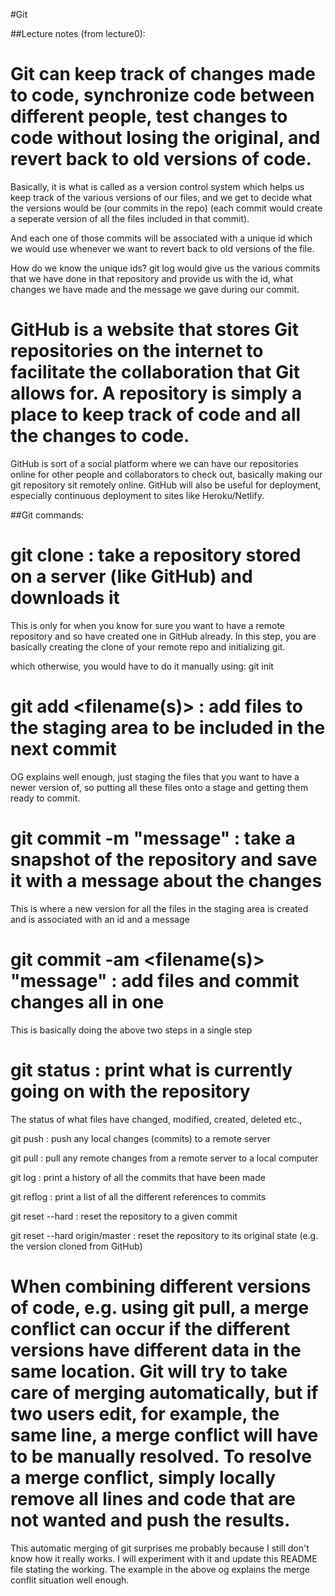 #Git


##Lecture notes (from lecture0):



Git can keep track of changes made to code, synchronize code between different people, test changes to code without losing the original, and revert back to old versions of code.
===
Basically, it is what is called as a version control system which helps us
keep track of the various versions of our files, and we get to decide what
the versions would be (our commits in the repo) (each commit would create a seperate version of all the files included in that commit).

And each one of those commits will be associated with a unique id which we would use whenever we want to revert back to old versions of the file.

How do we know the unique ids? git log would give us the various commits that we have done in that repository and provide us with the id, what changes we have made and the message we gave during our commit.


GitHub is a website that stores Git repositories on the internet to facilitate the collaboration that Git allows for. A repository is simply a place to keep track of code and all the changes to code.
===
GitHub is sort of a social platform where we can have our repositories online for other people and collaborators to check out, basically making our git repository sit remotely online. GitHub will also be useful for deployment, especially continuous deployment to sites like Heroku/Netlify.



##Git commands:

git clone <url> : take a repository stored on a server (like GitHub) and downloads it
===

This is only for when you know for sure you want to have a remote repository and so have created one in GitHub already. In this step, you are basically creating the clone of your remote repo and initializing git.

which otherwise, you would have to do it manually using: git init


git add <filename(s)> : add files to the staging area to be included in the next commit
===
OG explains well enough, just staging the files that you want to have a newer version of, so putting all these files onto a stage and getting them ready to commit.



git commit -m "message" : take a snapshot of the repository and save it with a message about the changes
===
This is where a new version for all the files in the staging area is created and is associated with an id and a message




git commit -am <filename(s)> "message" : add files and commit changes all in one
===
This is basically doing the above two steps in a single step



git status : print what is currently going on with the repository
===
The status of what files have changed, modified, created, deleted etc.,


git push : push any local changes (commits) to a remote server

git pull : pull any remote changes from a remote server to a local computer

git log : print a history of all the commits that have been made

git reflog : print a list of all the different references to commits

git reset --hard <commit> : reset the repository to a given commit

git reset --hard origin/master : reset the repository to its original state (e.g. the version cloned from GitHub)



When combining different versions of code, e.g. using git pull, a merge conflict can occur if the different versions have different data in the same location. Git will try to take care of merging automatically, but if two users edit, for example, the same line, a merge conflict will have to be manually resolved.
To resolve a merge conflict, simply locally remove all lines and code that are not wanted and push the results.
===
This automatic merging of git surprises me probably because I still don't know how it really works. I will experiment with it and update this README file stating the working. The example in the above og explains the merge conflit situation well enough.